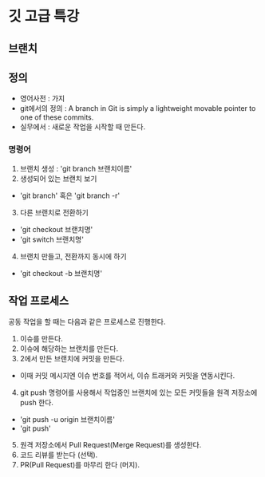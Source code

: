 # 깃 고급 특강 

## 브랜치

## 정의
- 영어사전 : 가지
- git에서의 정의 : A branch in Git is simply a lightweight movable pointer to one of these commits.
- 실무에서 : 새로운 작업을 시작할 때 만든다.

### 명령어
1. 브랜치 생성 : 'git branch 브랜치이름'
2. 생성되어 있는 브랜치 보기
 - 'git branch' 혹은 'git branch -r'
3. 다른 브랜치로 전환하기
 - 'git checkout 브랜치명'
 - 'git switch 브랜치명'
4. 브랜치 만들고, 전환까지 동시에 하기
 - 'git checkout -b 브랜치명' 
 
 


## 작업 프로세스
공동 작업을 할 때는 다음과 같은 프로세스로 진행한다.
1. 이슈를 만든다.
2. 이슈에 해당하는 브랜치를 만든다.
3. 2에서 만든 브랜치에 커밋을 만든다.
 - 이때 커밋 메시지엔 이슈 번호를 적어서, 이슈 트래커와 커밋을 연동시킨다.
4. git push 명령어를 사용해서 작업중인 브랜치에 있는 모든 커밋들을 원격 저장소에 push 한다.
 - 'git push -u origin 브랜치이름'
 - 'git push'
5. 원격 저장소에서 Pull Request(Merge Request)를 생성한다.
6. 코드 리뷰를 받는다 (선택).
7. PR(Pull Request)를 마무리 한다 (머지).